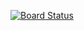 [![Board Status](https://testforazuredevops.visualstudio.com/ea336358-316a-4353-8ad1-148f910d30cf/402dc694-27db-4a89-a138-553362629bdc/_apis/work/boardbadge/e8b94f26-0573-47cf-a0b9-dd743fee1324)](https://testforazuredevops.visualstudio.com/ea336358-316a-4353-8ad1-148f910d30cf/_boards/board/t/402dc694-27db-4a89-a138-553362629bdc/Microsoft.RequirementCategory)